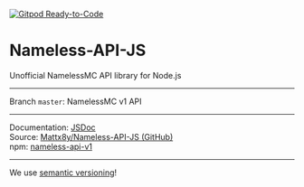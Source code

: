[![Gitpod Ready-to-Code](https://img.shields.io/badge/Gitpod-Ready--to--Code-blue?logo=gitpod)](https://gitpod.io/#https://github.com/Mattx8y/Nameless-API-JS) 

# Nameless-API-JS
Unofficial NamelessMC API library for Node.js
___
Branch `master`: NamelessMC v1 API
___
Documentation: [JSDoc](https://mattx8y.github.io/Nameless-API-JS/nameless-api-v1/1.0.0/)<br>
Source: [Mattx8y/Nameless-API-JS (GitHub)](https://github.com/Mattx8y/Nameless-API-JS/tree/master)<br>
npm: [nameless-api-v1](https://npmjs.com/package/nameless-api-v1)
___
We use [semantic versioning](https://semver.org/)! 
